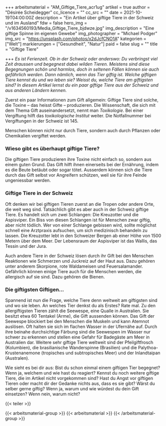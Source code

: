 +++
arbeitsmaterial = "AM_Giftige_Tiere_acr1ug"
artikel = true
author = "Désirée Scheidegger"
cc_licence = ""
cc_src = ""
date = 2021-10-19T04:00:00Z
description = "Ein Artikel über giftige Tiere in der Schweiz und im Ausland"
fdw = false
hero_img = "/v1634560193/Media_Giftige_Tiere_bjdwze.jpg"
img_description = "Eine giftige Spinne im eigenen Gewebe"
img_photographer = "Michael Podger"
img_src = "https://unsplash.com/photos/x2dJcfCNO1A"
kategorien = ["Welt"]
markierungen = ["Gesundheit", "Natur"]
paid = false
slug = ""
title = "Giftige Tiere"

+++
_Es ist Ferienzeit. Ob in der Schweiz oder anderswo: Du verbringst viel Zeit draussen und begegnest dabei wilden Tieren. Meistens sind diese Begegnungen schön und harmlos, doch in seltenen Fällen können sie auch gefährlich werden. Dann nämlich, wenn das Tier giftig ist. Welche giftigen Tiere kennst du und wo leben sie? Weisst du, welche Tiere am giftigsten sind? In diesem Artikel lernst du ein paar giftige Tiere aus der Schweiz und aus anderen Ländern kennen._

Zuerst ein paar Informationen zum Gift allgemein: Giftige Tiere sind solche, die Toxine – das heisst Gifte – produzieren. Die Wissenschaft, die sich mit dem Thema Gift auseinandersetzt, nennt man _Toxikologie_. Bei einer Vergiftung hilft das _toxikologische Institut_ weiter. Die Notfallnummer bei Vergiftungen in der Schweiz ist 145.

Menschen können nicht nur durch Tiere, sondern auch durch Pflanzen oder Chemikalien vergiftet werden.

### Wieso gibt es überhaupt giftige Tiere?

Die giftigen Tiere produzieren ihre Toxine nicht einfach so, sondern aus einem guten Grund. Das Gift hilft ihnen einerseits bei der Ernährung, indem es die Beute betäubt oder sogar tötet. Ausserdem können sich die Tiere durch das Gift selbst vor Angreifern schützen, weil sie für ihre Feinde ungeniessbar werden.

### Giftige Tiere in der Schweiz

Oft denken wir bei giftigen Tieren zuerst an die Tropen oder andere Orte, die weit weg sind. Tatsächlich gibt es aber auch in der Schweiz giftige Tiere. Es handelt sich um zwei Schlangen: Die Kreuzotter und die Aspisviper. Ein Biss von diesen Schlangen ist für Menschen zwar giftig, aber nicht tödlich. Wer von einer Schlange gebissen wird, sollte möglichst schnell eine Arztpraxis aufsuchen, um sich medizinisch behandeln zu lassen. Die Kreuzotter lebt in den Schweizer Bergen ab einer Höhe von 1500 Metern über dem Meer. Der Lebensraum der Aspisviper ist das Wallis, das Tessin und der Jura.

Auch andere Tiere in der Schweiz lösen durch ihr Gift bei den Menschen Reaktionen wie Schmerzen und Juckreiz auf der Haut aus. Dazu gehören unter anderem Skorpione, rote Waldameisen und Feuersalamander. Gefährlich können einige Tiere auch für die Menschen werden, die allergisch auf sie sind. Dazu gehören die Bienen.

### Die giftigsten Giftigen…

Spannend ist nun die Frage, welche Tiere denn weltweit am giftigsten sind und wo sie leben. An welches Tier denkst du als Erstes? Rate mal. Zu den allergiftigsten Tieren zählt die Seewespe, eine Qualle in Australien. Sie besitzt etwa 60 Tentakel (Arme), die Gift aussenden können. Das Gift der Seewespe blockiert bei den Menschen die Muskeln und kann Atemnot auslösen. Oft halten sie sich im flachen Wasser in der Ufernähe auf. Durch ihre beinahe durchsichtige Färbung sind die Seewespen im Wasser nur schwer zu erkennen und stellen eine Gefahr für Badegäste am Meer in Australien dar. Weitere sehr giftige Tiere weltweit sind der Pfeilgiftfrosch (Kolumbien), die brasilianische Wanderspinne (Brasilien) und die Palythoa-Krustenanemone (tropisches und subtropisches Meer) und der Inlandtaipan (Australen).

Wie sieht es bei dir aus: Bist du schon einmal einem giftigen Tier begegnet? Wenn ja, welchem und wie hast du reagiert? Kennst du noch weitere giftige Tiere, die im Artikel nicht vorgekommen sind? Hast du Angst vor giftigen Tieren oder macht dir der Gedanke nichts aus, dass es sie gibt? Wärst du selber gerne giftig? Wenn ja, warum und wie würdest du dein Gift einsetzen? Wenn nein, warum nicht?

{{< teiler >}}

{{< arbeitsmaterial-group >}}
{{< arbeitsmaterial >}}
{{< /arbeitsmaterial-group >}}